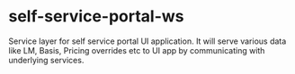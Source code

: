 # self-service-portal-ws
Service layer for self service portal UI application. It will serve various data like LM, Basis, Pricing overrides etc to UI app by communicating with underlying services.
